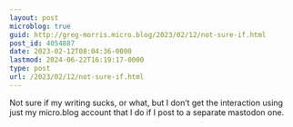 ```yaml
---
layout: post
microblog: true
guid: http://greg-morris.micro.blog/2023/02/12/not-sure-if.html
post_id: 4054887
date: 2023-02-12T08:04:36-0000
lastmod: 2024-06-22T16:19:17-0000
type: post
url: /2023/02/12/not-sure-if.html
---
```

Not sure if my writing sucks, or what, but I don’t get the interaction using just my micro.blog account that I do if I post to a separate mastodon one. 
